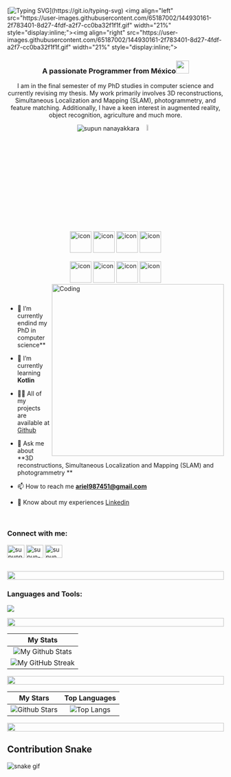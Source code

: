 
[![Typing SVG](https://readme-typing-svg.herokuapp.com?duration=3000&center=true&width=450&lines=Welcome+to+my+Github+Page!;I'm+Ariel+Vazquez.;Computer+vision.;I'm+always+expanding+my+tech+stack!)](https://git.io/typing-svg)
<img align="left" src="https://user-images.githubusercontent.com/65187002/144930161-2f783401-8d27-4fdf-a2f7-cc0ba32f1f1f.gif" width="21%" style="display:inline;"><img align="right" src="https://user-images.githubusercontent.com/65187002/144930161-2f783401-8d27-4fdf-a2f7-cc0ba32f1f1f.gif" width="21%" style="display:inline;">

<h3 align="center">A passionate Programmer from México<img src="https://media.giphy.com/media/WUlplcMpOCEmTGBtBW/giphy.gif" width="30"></h3>
<p align="center">I am in the final semester of my PhD studies in computer science and currently revising my thesis. My work primarily involves 3D reconstructions, Simultaneous Localization and Mapping (SLAM), photogrammetry, and feature matching. Additionally, I have a keen interest in augmented reality, object recognition, agriculture and much more. </p>
<p align="center"> 
 <img src="https://komarev.com/ghpvc/?username=ariel9874&label=Profile%20views&color=0e75b6&style=flat" alt="supun nanayakkara" /> <img src='https://c.tenor.com/--AQwe1rA8EAAAAi/batman-pixel-art.gif' alt="batman" width="6%">
<!--  <img src="https://img.shields.io/badge/Languages-Python | Java | PHP | Typescript | Node | React -green.svg" alt="supun nanayakkara's languages" /> -->
<!--  <img alt="Profile followers" src="https://img.shields.io/github/followers/ariel9874"> -->
</p>

<div align="center">
  <img src="https://techstack-generator.vercel.app/raspberrypi-icon.svg" alt="icon" width="50" height="50" />
  <img src="https://techstack-generator.vercel.app/python-icon.svg" alt="icon" width="50" height="50" />
  <img src="https://techstack-generator.vercel.app/cpp-icon.svg" alt="icon" width="50" height="50" />
  <img src="https://techstack-generator.vercel.app/csharp-icon.svg" alt="icon"width="50" height="50" />
</div>

<br>

<div align="center">
  <img src="https://techstack-generator.vercel.app/docker-icon.svg" alt="icon" width="50" height="50" />
  <img src="https://techstack-generator.vercel.app/aws-icon.svg" alt="icon" width="50" height="50" />
  <img src="https://techstack-generator.vercel.app/github-icon.svg" alt="icon" width="50" height="50" />
 <img src="https://techstack-generator.vercel.app/mysql-icon.svg" alt="icon" width="50" height="50" />
</div>

<img align="right" alt="Coding" width="400" src="https://user-images.githubusercontent.com/74038190/229223263-cf2e4b07-2615-4f87-9c38-e37600f8381a.gif">
<br><br>

- 🔭 I’m currently endind my PhD in computer science**

- 🌱 I’m currently learning **Kotlin**

- 👨‍💻 All of my projects are available at [Github](https://github.com/ariel9874)

- 💬 Ask me about **3D reconstructions, Simultaneous Localization and Mapping (SLAM) and photogrammetry **

- 📫 How to reach me **ariel987451@gmail.com**

- 📄 Know about my experiences [Linkedin](https://www.linkedin.com/in/ariel-eliezer-vazquez-972186157/)


<br>
<h3 align="left">Connect with me:</h3>
<p align="left">
<a href="https://www.linkedin.com/in/ariel-eliezer-vazquez-972186157/" target="blank"><img align="center" src="https://raw.githubusercontent.com/rahuldkjain/github-profile-readme-generator/master/src/images/icons/Social/linked-in-alt.svg" alt="supunnanayakkara" height="30" width="40" /></a>
<a href="https://stackoverflow.com/users/23944981/ariel-vazquez" target="blank"><img align="center" src="https://raw.githubusercontent.com/rahuldkjain/github-profile-readme-generator/master/src/images/icons/Social/stack-overflow.svg" alt="supun-nanayakkara" height="30" width="40" /></a>
<a href="https://www.facebook.com/profile.php?id=100009393586938" target="blank"><img align="center" src="https://raw.githubusercontent.com/rahuldkjain/github-profile-readme-generator/master/src/images/icons/Social/facebook.svg" alt="supun.nanayakkaraii" height="30" width="40" /></a>
</p>
<br>

<img src="https://i.imgur.com/dBaSKWF.gif" height="20" width="100%">

<h3 align="left">Languages and Tools:</h3>


<p align="left">
  <a href="https://skillicons.dev">
    <img src="https://skillicons.dev/icons?i=py,arduino,blender,autocad,matlab,opencv,r,raspberrypi,tensorflow,unity,unreal,androidstudio,anaconda,mysql,aws,gcp,firebase,cloudflare,git,github,docker,vscode,linux,windows" />
  </a>
</p>


<img src="https://i.imgur.com/dBaSKWF.gif" height="20" width="100%">

|                                                                     My Stats                                                                     |
|:------------------------------------------------------------------------------------------------------------------------------------------------------:|
| ![My Github Stats](https://github-readme-stats.vercel.app/api?username=ariel9874&show_icons=true&theme=algolia)              | 
| ![My GitHub Streak](https://github-readme-streak-stats.herokuapp.com/?user=ariel9874&theme=algolia)                    | 

<img src="https://i.imgur.com/dBaSKWF.gif" height="20" width="100%">

|                                                                                                      My Stars                                                                                                       |                                                           Top Languages                                                           |      
|:-------------------------------------------------------------------------------------------------------------------------------------------------------------------------------------------------------------------------:|:---------------------------------------------------------------------------------------------------------------------------------:|
| ![Github Stars](https://github-readme-stats.vercel.app/api?username=ariel9874&show_icons=true&locale=en&count_private=true&hide_rank=true&custom_title=My%20GitHub%20Stats&disable_animations=false&theme=algolia)| ![Top Langs](https://github-readme-stats.vercel.app/api/top-langs/?username=ariel9874&langs_count=8&theme=algolia)


<img src="https://i.imgur.com/dBaSKWF.gif" height="20" width="100%">

## Contribution Snake 
![snake gif](https://github.com/null3000/null3000/blob/output/github-contribution-grid-snake.svg)

